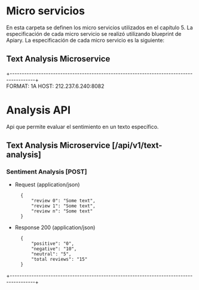 # Micro servicios
En esta carpeta se definen los micro servicios utilizados en el capítulo 5. La especificación de cada micro servicio se realizó utilizando blueprint de Apiary.
La especificación de cada micro servicio es la siguiente:
## Text Analysis Microservice
+----------------------------------------------------------------------------------------+  
FORMAT: 1A
HOST: 212.237.6.240:8082

# Analysis API

Api que permite evaluar el sentimiento en un texto específico.

## Text Analysis Microservice [/api/v1/text-analysis]

### Sentiment Analysis [POST]

+ Request (application/json)

        {
            "review 0": "Some text",
            "review 1": "Some text",
            "review n": "Some text"
        }

+ Response 200 (application/json)

        {
            "positive": "0",
            "negative": "10",
            "neutral": "5",
            "total reviews": "15"
        }
+----------------------------------------------------------------------------------------+
